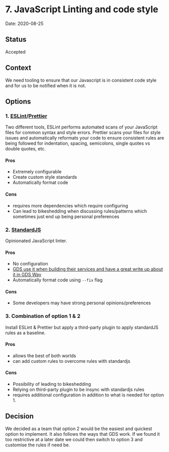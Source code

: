 # 7. JavaScript Linting and code style

Date: 2020-08-25

## Status

Accepted

## Context

We need tooling to ensure that our Javascript is in consistent code style and for us to be notified when
it is not.  

## Options

### 1. [ESLint](https://eslint.org/)/[Prettier](https://prettier.io/)

Two different tools, ESLint performs automated scans of your JavaScript files for common syntax 
and style errors. Prettier scans your files for style issues and automatically reformats your code 
to ensure consistent rules are being followed for indentation, spacing, semicolons, single quotes vs double quotes, etc.

#### Pros

- Extremely configurable
- Create custom style standards
- Automatically format code

#### Cons

- requires more dependencies which require configuring
- Can lead to bikeshedding when discussing rules/patterns which sometimes just end up being personal preferences

### 2. [StandardJS](https://standardjs.com/)

Opinionated JavaScript linter. 

#### Pros

- No configuration
- [GDS use it when building their services and have a great write up about it in GDS Way](https://gds-way.cloudapps.digital/manuals/programming-languages/js.html#linting)
- Automatically format code using `--fix` flag

#### Cons

- Some developers may have strong personal opinions/preferences

### 3. Combination of option 1 & 2

Install ESLint & Prettier but apply a third-party plugin to apply standardJS rules as a baseline. 

#### Pros

- allows the best of both worlds 
- can add custom rules to overcome rules with standardjs

#### Cons

- Possibility of leading to bikeshedding 
- Relying on third-party plugin to be insync with standardjs rules
- requires additional configuration in addition to what is needed for option 1.

## Decision

We decided as a team that option 2 would be the easiest and quickest option to implement. It also follows the ways that GDS work.
If we found it too restrictive at a later date we could then switch to option 3 and customise the rules if need be. 
